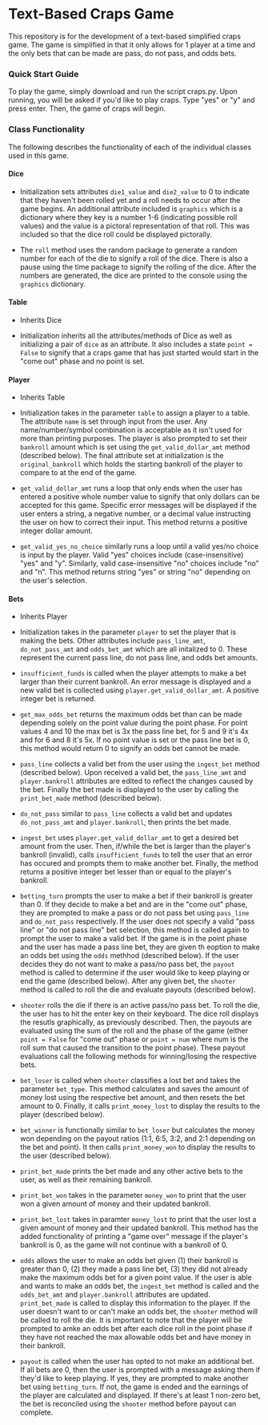 # Text-Based Craps Game
This repository is for the development of a text-based simplified craps game. The game is simplified in that it only allows for 1 player at a time and the only bets that can be made are pass, do not pass, and odds bets. 

### Quick Start Guide
To play the game, simply download and run the script craps.py. Upon running, you will be asked if you'd like to play craps. Type "yes" or "y" and press enter. Then, the game of craps will begin. 

### Class Functionality
The following describes the functionality of each of the individual classes used in this game. 
#### Dice
- Initialization sets attributes `die1_value` and `die2_value` to 0 to indicate that they haven't been rolled yet and a roll needs to occur after the game begins. An additional attribute included is `graphics` which is a dictionary where they key is a number 1-6 (indicating possible roll values) and the value is a pictoral representation of that roll. This was included so that the dice roll could be displayed pictorally. 

- The `roll` method uses the random package to generate a random number for each of the die to signify a roll of the dice. There is also a pause using the time package to signify the rolling of the dice. After the numbers are generated, the dice are printed to the console using the `graphics` dictionary. 

#### Table
- Inherits Dice

- Initialization inherits all the attributes/methods of Dice as well as initializing a pair of `dice` as an attribute. It also includes a state `point = False` to signify that a craps game that has just started would start in the "come out" phase and no point is set. 

#### Player
- Inherits Table

- Initialization takes in the parameter `table` to assign a player to a table. The attribute `name` is set through input from the user. Any name/number/symbol combination is acceptable as it isn't used for more than printing purposes. The player is also prompted to set their `bankroll` amount which is set using the `get_valid_dollar_amt` method (described below). The final attribute set at initialization is the `original_bankroll` which holds the starting bankroll of the player to compare to at the end of the game.

- `get_valid_dollar_amt` runs a loop that only ends when the user has entered a positive whole number value to signify that only dollars can be accepted for this game. Specific error messages will be displayed if the user enters a string, a negative number, or a decimal value instructing the user on how to correct their input. This method returns a positive integer dollar amount. 

- `get_valid_yes_no_choice` similarly runs a loop until a valid yes/no choice is input by the player. Valid "yes" choices include (case-insensitive) "yes" and "y". Similarly, valid case-insensitive "no" choices include "no" and "n". This method returns string "yes" or string "no" depending on the user's selection.

#### Bets
- Inherits Player

- Initialization takes in the parameter `player` to set the player that is making the bets. Other attributes include `pass_line_amt`, `do_not_pass_amt` and `odds_bet_amt` which are all initalized to 0. These represent the current pass line, do not pass line, and odds bet amounts. 

- `insufficient_funds` is called when the player attempts to make a bet larger than their current bankroll. An error message is displayed and a new valid bet is collected using `player.get_valid_dollar_amt`. A positive integer bet is returned.

- `get_max_odds_bet` returns the maximum odds bet than can be made depending solely on the point value during the point phase. For point values 4 and 10 the max bet is 3x the pass line bet, for 5 and 9 it's 4x and for 6 and 8 it's 5x. If no point value is set or the pass line bet is 0, this method would return 0 to signify an odds bet cannot be made.

- `pass_line` collects a valid bet from the user using the `ingest_bet` method (described below). Upon received a valid bet, the `pass_line_amt` and `player.bankroll` attributes are edited to reflect the changes caused by the bet. Finally the bet made is displayed to the user by calling the `print_bet_made` method (described below).

- `do_not_pass` similar to `pass_line` collects a valid bet and updates `do_not_pass_amt` and `player.bankroll`, then prints the bet made.

- `ingest_bet` uses `player.get_valid_dollar_amt` to get a desired bet amount from the user. Then, if/while the bet is larger than the player's bankroll (invalid), calls `insufficient_funds` to tell the user that an error has occured and prompts them to make another bet. Finally, the method returns a positive integer bet lesser than or equal to the player's bankroll.

- `betting_turn` prompts the user to make a bet if their bankroll is greater than 0. If they decide to make a bet and are in the "come out" phase, they are prompted to make a pass or do not pass bet using `pass_line` and `do_not_pass` respectively. If the user does not specify a valid "pass line" or "do not pass line" bet selection, this method is called again to prompt the user to make a valid bet. If the game is in the point phase and the user has made a pass line bet, they are given th eoption to make an odds bet using the `odds` methhod (described below). If the user decides they do not want to make a pass/no pass bet, the `payout` method is called to determine if the user would like to keep playing or end the game (described below). After any given bet, the `shooter` method is called to roll the die and evaluate payouts (described below). 

- `shooter` rolls the die if there is an active pass/no pass bet. To roll the die, the user has to hit the enter key on their keyboard. The dice roll displays the resutls graphically, as previously described. Then, the payouts are evaluated using the sum of the roll and the phase of the game (either `point = False` for "come out" phase or `point = num` where num is the roll sum that caused the transition to the point phase). These payout evaluations call the following methods for winning/losing the respective bets. 

- `bet_loser` is called when `shooter` classifies a lost bet and takes the parameter `bet_type`. This method calculates and saves the amount of money lost using the respective bet amount, and then resets the bet amount to 0. Finally, it calls `print_money_lost` to display the results to the player (described below). 

- `bet_winner` is functionally similar to `bet_loser` but calculates the money won depending on the payout ratios (1:1, 6:5, 3:2, and 2:1 depending on the bet and point). It then calls `print_money_won` to display the results to the user (described below). 

- `print_bet_made` prints the bet made and any other active bets to the user, as well as their remaining bankroll.

- `print_bet_won` takes in the parameter `money_won` to print that the user won a given amount of money and their updated bankroll. 

- `print_bet_lost` takes in paramter `money_lost` to print that the user lost a given amount of money and their updated bankroll. This method has the added functionality of printing a "game over" message if the player's bankroll is 0, as the game will not continue with a bankroll of 0.

-  `odds` allows the user to make an odds bet given (1) their bankroll is greater than 0, (2) they made a pass line bet, (3) they did not already make the maximum odds bet for a given point value. If the user is able and wants to make an odds bet, the `ingest_bet` method is called and the `odds_bet_amt` and `player.bankroll` attributes are updated. `print_bet_made` is called to display this information to the player. If the user doesn't want to or can't make an odds bet, the `shooter` method will be called to roll the die. It is important to note that the player will be prompted to amke an odds bet after each dice roll in the point phase if they have not reached the max allowable odds bet and have money in their bankroll. 

-  `payout` is called when the user has opted to not make an additional bet. If all bets are 0, then the user is prompted with a message asking them if they'd like to keep playing. If yes, they are prompted to make another bet using `betting_turn`. If not, the game is ended and the earnings of the player are calculated and displayed. If there's at least 1 non-zero bet, the bet is reconciled using the `shooter` method before payout can complete. 
